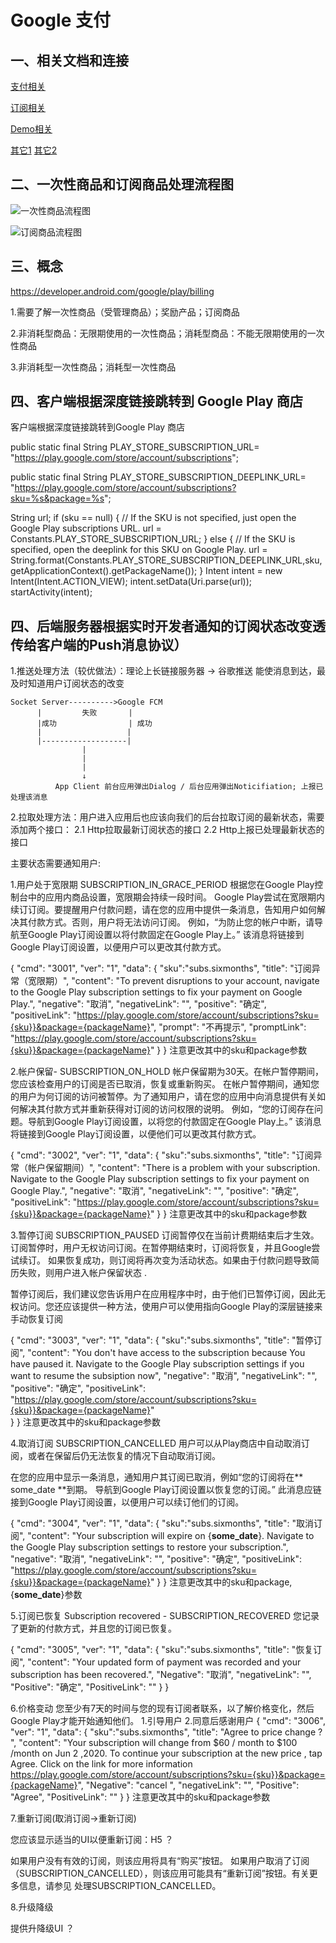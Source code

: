 Google 支付
==================

一、相关文档和连接
--------------
[支付相关](https://developer.android.com/google/play/billing/billing_overview)
 
[订阅相关](https://developer.android.com/google/play/billing/billing_subscriptions)
 
[Demo相关](https://github.com/android/play-billing-samples)
 
 [其它1](https://developer.android.com/google/play/billing/billing_testing)
 [其它2](https://developer.android.com/google/play/billing/developer-payload)
 

 
二、一次性商品和订阅商品处理流程图
 --------------
![一次性商品流程图](google_pay_inapp.png)

![订阅商品流程图](google_pay_subs.png)


三、概念
--------------
  https://developer.android.com/google/play/billing
  
 1.需要了解一次性商品（受管理商品）；奖励产品；订阅商品

 2.非消耗型商品：无限期使用的一次性商品；消耗型商品：不能无限期使用的一次性商品
 
 3.非消耗型一次性商品；消耗型一次性商品
 
     
四、客户端根据深度链接跳转到 Google Play 商店
 --------------
 客户端根据深度链接跳转到Google Play 商店
 
 public static final String PLAY_STORE_SUBSCRIPTION_URL= "https://play.google.com/store/account/subscriptions";
 
 public static final String PLAY_STORE_SUBSCRIPTION_DEEPLINK_URL= "https://play.google.com/store/account/subscriptions?sku=%s&package=%s";
 
 String url;
 if (sku == null) {
     // If the SKU is not specified, just open the Google Play subscriptions URL.
     url = Constants.PLAY_STORE_SUBSCRIPTION_URL;
 } else {
     // If the SKU is specified, open the deeplink for this SKU on Google Play.
     url = String.format(Constants.PLAY_STORE_SUBSCRIPTION_DEEPLINK_URL,sku, getApplicationContext().getPackageName());
 }
 Intent intent = new Intent(Intent.ACTION_VIEW);
 intent.setData(Uri.parse(url));
 startActivity(intent);
 
 
四、后端服务器根据实时开发者通知的订阅状态改变透传给客户端的Push消息协议）
  --------------
  1.推送处理方法（较优做法）：理论上长链接服务器 -> 谷歌推送 能使消息到达，最及时知道用户订阅状态的改变
  
    Socket Server---------->Google FCM
          |         失败       |        
          |成功                | 成功
          |                   |     
          |-------------------| 
                    |
                    |
                    |
                    ↓
              App Client 前台应用弹出Dialog / 后台应用弹出Noticifiation; 上报已处理该消息
                    
          
  2.拉取处理方法：用户进入应用后也应该向我们的后台拉取订阅的最新状态，需要添加两个接口：
    2.1 Http拉取最新订阅状态的接口
    2.2 Http上报已处理最新状态的接口
  
  
主要状态需要通知用户:
 
1.用户处于宽限期 SUBSCRIPTION_IN_GRACE_PERIOD
根据您在Google Play控制台中的应用内商品设置，宽限期会持续一段时间。
Google Play尝试在宽限期内续订订阅。要提醒用户付款问题，请在您的应用中提供一条消息，告知用户如何解决其付款方式。否则，用户将无法访问订阅。
例如，“为防止您的帐户中断，请导航至Google Play订阅设置以将付款固定在Google Play上。” 该消息将链接到Google Play订阅设置，以便用户可以更改其付款方式。

{
  "cmd": "3001",
  "ver": "1",
  "data": {
    "sku":"subs.sixmonths",
    "title": "订阅异常（宽限期）",
    "content": "To prevent disruptions to your account, navigate to the Google Play subscription settings to fix your payment on Google Play.",
    "negative": "取消",
    "negativeLink": "",
    "positive": "确定",
    "positiveLink": "https://play.google.com/store/account/subscriptions?sku={sku}}&package={packageName}",
    "prompt": "不再提示",
    "promptLink": "https://play.google.com/store/account/subscriptions?sku={sku}}&package={packageName}"
  }
}
注意更改其中的sku和package参数

2.帐户保留- SUBSCRIPTION_ON_HOLD
帐户保留期为30天。在帐户暂停期间，您应该检查用户的订阅是否已取消，恢复或重新购买。
在帐户暂停期间，通知您的用户为何订阅的访问被暂停。为了通知用户，请在您的应用中向消息提供有关如何解决其付款方式并重新获得对订阅的访问权限的说明。
例如，“您的订阅存在问题。导航到Google Play订阅设置，以将您的付款固定在Google Play上。” 该消息将链接到Google Play订阅设置，以便他们可以更改其付款方式。

{
  "cmd": "3002",
  "ver": "1",
  "data": {
    "sku":"subs.sixmonths",
    "title": "订阅异常（帐户保留期间）",
    "content": "There is a problem with your subscription. Navigate to the Google Play subscription settings to fix your payment on Google Play.",
    "negative": "取消",
    "negativeLink": "",
    "positive": "确定",
    "positiveLink": "https://play.google.com/store/account/subscriptions?sku={sku}}&package={packageName}"
  }
}
注意更改其中的sku和package参数

3.暂停订阅 SUBSCRIPTION_PAUSED
订阅暂停仅在当前计费期结束后才生效。订阅暂停时，用户无权访问订阅。在暂停期结束时，订阅将恢复，并且Google尝试续订。
如果恢复成功，则订阅将再次变为活动状态。如果由于付款问题导致简历失败，则用户进入帐户保留状态 .


暂停订阅后，我们建议您告诉用户在应用程序中时，由于他们已暂停订阅，因此无权访问。您还应该提供一种方法，使用户可以使用指向Google Play的深层链接来手动恢复订阅

{
  "cmd": "3003",
  "ver": "1",
  "data": {
    "sku":"subs.sixmonths",
    "title": "暂停订阅",
    "content": "You don't have access to the subscription because You have paused it. Navigate to the Google Play subscription settings if you want to resume the subsiption now",
    "negative": "取消",
    "negativeLink": "",
    "positive": "确定",
    "positiveLink": "https://play.google.com/store/account/subscriptions?sku={sku}}&package={packageName}"  
  }
}
注意更改其中的sku和package参数

4.取消订阅 SUBSCRIPTION_CANCELLED
用户可以从Play商店中自动取消订阅，或者在保留后仍无法恢复的情况下自动取消订阅。

在您的应用中显示一条消息，通知用户其订阅已取消，例如“您的订阅将在** some_date **到期。
导航到Google Play订阅设置以恢复您的订阅。” 此消息应链接到Google Play订阅设置，以便用户可以续订他们的订阅。

{
  "cmd": "3004",
  "ver": "1",
  "data": {
    "sku":"subs.sixmonths",
    "title": "取消订阅",
    "content": "Your subscription will expire on {**some_date**}. Navigate to the Google Play subscription settings to restore your subscription.",
    "negative": "取消",
    "negativeLink": "",
    "positive": "确定",
    "positiveLink": "https://play.google.com/store/account/subscriptions?sku={sku}}&package={packageName}" 
  }
}
注意更改其中的sku和package,{**some_date**}参数

5.订阅已恢复 Subscription recovered - SUBSCRIPTION_RECOVERED
您记录了更新的付款方式，并且您的订阅已恢复。

{
  "cmd": "3005",
  "ver": "1",
  "data": {
    "sku":"subs.sixmonths",
    "title": "恢复订阅",
    "content": "Your updated form of payment was recorded and your subscription has been recovered.",
    "Negative": "取消",
    "negativeLink": "",
    "Positive": "确定",
    "PositiveLink": ""
  }
}


6.价格变动
    您至少有7天的时间与您的现有订阅者联系，以了解价格变化，然后Google Play才能开始通知他们。
    1.引导用户
    2.同意后感谢用户
{
  "cmd": "3006",
  "ver": "1",
  "data": {
    "sku":"subs.sixmonths",
    "title": "Agree to price change ? ",
    "content": "Your subscription will change from $60 / month to $100 /month on Jun 2 ,2020. To continue your subscription at the new price , tap Agree.
    Click on the link for more information https://play.google.com/store/account/subscriptions?sku={sku}}&package={packageName}",
    "Negative": "cancel ",
    "negativeLink": "",
    "Positive": "Agree",
    "PositiveLink": ""
  }
}
注意更改其中的sku和package参数

7.重新订阅(取消订阅->重新订阅)

您应该显示适当的UI以便重新订阅：H5 ？

如果用户没有有效的订阅，则该应用将具有“购买”按钮。
如果用户取消了订阅（SUBSCRIPTION_CANCELLED），则该应用可能具有“重新订阅”按钮。有关更多信息，请参见 处理SUBSCRIPTION_CANCELLED。

8.升级降级

提供升降级UI ？
